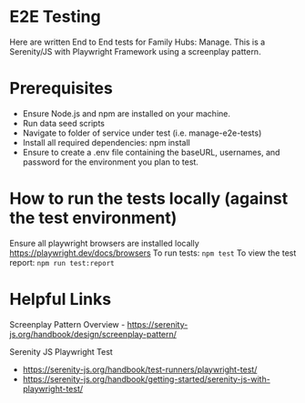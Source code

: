 # E2E Testing

Here are written End to End tests for Family Hubs: Manage.
This is a Serenity/JS with Playwright Framework using a screenplay pattern.

# Prerequisites

- Ensure Node.js and npm are installed on your machine.
- Run data seed scripts
- Navigate to folder of service under test (i.e. manage-e2e-tests)
- Install all required dependencies: npm install
- Ensure to create a .env file containing the baseURL, usernames, and password for the environment you plan to test.

# How to run the tests locally (against the test environment)

Ensure all playwright browsers are installed locally https://playwright.dev/docs/browsers
To run tests: `npm test`
To view the test report: `npm run test:report`

# Helpful Links

Screenplay Pattern Overview - https://serenity-js.org/handbook/design/screenplay-pattern/

Serenity JS Playwright Test

- https://serenity-js.org/handbook/test-runners/playwright-test/
- https://serenity-js.org/handbook/getting-started/serenity-js-with-playwright-test/

